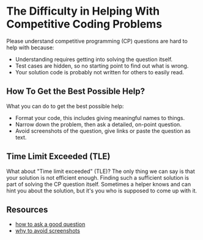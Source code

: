 <!-- alias cp-help, cp -->
# The Difficulty in Helping With Competitive Coding Problems

Please understand competitive programming (CP) questions are hard to help with because:

- Understanding requires getting into solving the question itself.
- Test cases are hidden, so no starting point to find out what is wrong.
- Your solution code is probably not written for others to easily read.

<!-- inline -->
## How To Get the Best Possible Help?

What you can do to get the best possible help:

- Format your code, this includes giving meaningful names to things.
- Narrow down the problem, then ask a detailed, on-point question.
- Avoid screenshots of the question, give links or paste the question as text.

<!-- inline -->
## Time Limit Exceeded (TLE)

What about "Time limit exceeded" (TLE)?
The only thing we can say is that your solution is not efficient enough. Finding such a sufficient solution is part of solving the CP question itself. Sometimes a helper knows and can hint you about the solution, but it's you who is supposed to come up with it.

## Resources

- [how to ask a good question](https://codeblog.jonskeet.uk/2010/08/29/writing-the-perfect-question/)
- [why to avoid screenshots](https://idownvotedbecau.se/imageofcode)